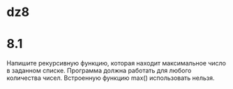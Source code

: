 # dz8

# 8.1

Напишите рекурсивную функцию, которая находит максимальное число в заданном списке. Программа должна работать для любого количества чисел. Встроенную функцию max() использовать нельзя. 
